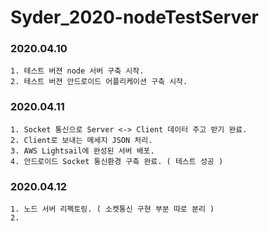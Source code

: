 # Syder_2020-nodeTestServer

### 2020.04.10
```
1. 테스트 버젼 node 서버 구축 시작.
2. 테스트 버젼 안드로이드 어플리케이션 구축 시작.
```

### 2020.04.11
```
1. Socket 통신으로 Server <-> Client 데이터 주고 받기 완료.
2. Client로 보내는 메세지 JSON 처리.
3. AWS Lightsail에 완성된 서버 배포.
4. 안드로이드 Socket 통신환경 구축 완료. ( 테스트 성공 )
```

### 2020.04.12
```
1. 노드 서버 리펙토링. ( 소켓통신 구현 부분 따로 분리 )
2. 
```
